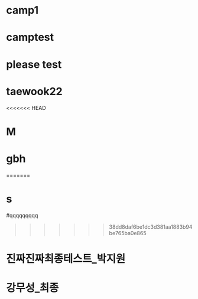 # camp1
# camptest
# please test
# taewook22
<<<<<<< HEAD
# M
# gbh
=======
# s
#qqqqqqqqq
>>>>>>> 38dd8daf6be1dc3d381aa1883b94be765ba0e865
# 진짜진짜최종테스트_박지원

# 강무성_최종